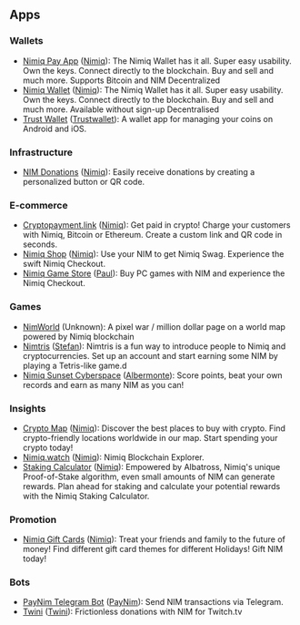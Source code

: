 ## Apps

### Wallets

- [Nimiq Pay App](https://nimiq.com/nimiq-pay/) ([Nimiq](https://github.com/nimiq)): The Nimiq Wallet has it all. Super easy usability. Own the keys. Connect directly to the blockchain. Buy and sell and much more. Supports Bitcoin and NIM Decentralized
- [Nimiq Wallet](https://nimiq.com/wallet/) ([Nimiq](https://github.com/nimiq)): The Nimiq Wallet has it all. Super easy usability. Own the keys. Connect directly to the blockchain. Buy and sell and much more. Available without sign-up Decentralised 
- [Trust Wallet](https://trustwallet.com/nimiq-wallet) ([Trustwallet](https://github.com/onmax)): A wallet app for managing your coins on Android and iOS.

### Infrastructure

- [NIM Donations](https://www.nimiq.com/accept-donations/) ([Nimiq](https://github.com/nimiq)): Easily receive donations by creating a personalized button or QR code.

### E-commerce

- [Cryptopayment.link](https://cryptopayment.link/) ([Nimiq](https://github.com/nimiq)): Get paid in crypto! Charge your customers with Nimiq, Bitcoin or Ethereum. Create a custom link and QR code in seconds.
- [Nimiq Shop](https://shop.nimiq.com/) ([Nimiq](https://github.com/nimiq)): Use your NIM to get Nimiq Swag. Experience the swift Nimiq Checkout.
- [Nimiq Game Store](https://nimiq-game-store.paulgertz.com/) ([Paul](https://github.com/onmax)): Buy PC games with NIM and experience the Nimiq Checkout.

### Games

- [NimWorld](https://world.nimpowered.com/) (Unknown): A pixel war / million dollar page on a world map powered by Nimiq blockchain
- [Nimtris](https://nimtris.com/) ([Stefan](https://github.com/onmax)): Nimtris is a fun way to introduce people to Nimiq and cryptocurrencies. Set up an account and start earning some NIM by playing a Tetris-like game.d
- [Nimiq Sunset Cyberspace](https://play.google.com/store/src/details?id=com.nimiqsunsetcyberspace&hl=de&gl=US) ([Albermonte](https://github.com/onmax)): Score points, beat your own records and earn as many NIM as you can!

### Insights

- [Crypto Map](https://map.nimiq.com) ([Nimiq](https://github.com/nimiq)): Discover the best places to buy with crypto. Find crypto-friendly locations worldwide in our map. Start spending your crypto today!
- [Nimiq.watch](https://nimiq.watch/) ([Nimiq](https://github.com/nimiq)): Nimiq Blockchain Explorer.
- [Staking Calculator](https://www.nimiq.com/staking-calculator/) ([Nimiq](https://github.com/nimiq)): Empowered by Albatross, Nimiq's unique Proof-of-Stake algorithm, even small amounts of NIM can generate rewards. Plan ahead for staking and calculate your potential rewards with the Nimiq Staking Calculator.

### Promotion

- [Nimiq Gift Cards](https://www.nimiq.com/cards/) ([Nimiq](https://github.com/nimiq)): Treat your friends and family to the future of money! Find different gift card themes for different Holidays! Gift NIM today!

### Bots

- [PayNim Telegram Bot](https://t.me/PayNimBot) ([PayNim](https://github.com/onmax)): Send NIM transactions via Telegram.
- [Twini](https://github.com/Eligioo/twinibot-telegram) ([Twini](https://github.com/onmax)): Frictionless donations with NIM for Twitch.tv
